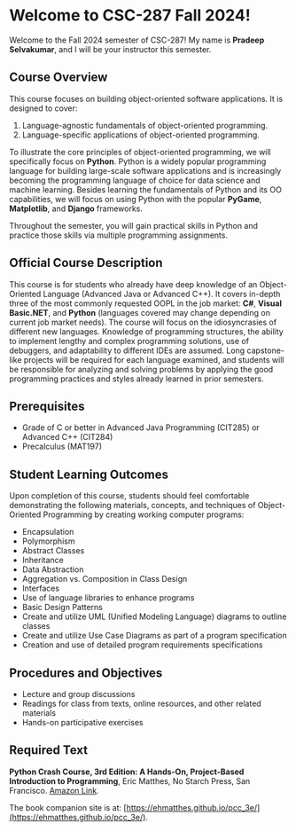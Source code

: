 # Welcome to CSC-287 Fall 2024!

Welcome to the Fall 2024 semester of CSC-287! My name is **Pradeep Selvakumar**, and I will be your instructor this semester.

## Course Overview

This course focuses on building object-oriented software applications. It is designed to cover:

1. Language-agnostic fundamentals of object-oriented programming.
2. Language-specific applications of object-oriented programming.

To illustrate the core principles of object-oriented programming, we will specifically focus on **Python**. Python is a widely popular programming language for building large-scale software applications and is increasingly becoming the programming language of choice for data science and machine learning. Besides learning the fundamentals of Python and its OO capabilities, we will focus on using Python with the popular **PyGame**, **Matplotlib**, and **Django** frameworks.

Throughout the semester, you will gain practical skills in Python and practice those skills via multiple programming assignments.

## Official Course Description

This course is for students who already have deep knowledge of an Object-Oriented Language (Advanced Java or Advanced C++). It covers in-depth three of the most commonly requested OOPL in the job market: **C#**, **Visual Basic.NET**, and **Python** (languages covered may change depending on current job market needs). The course will focus on the idiosyncrasies of different new languages. Knowledge of programming structures, the ability to implement lengthy and complex programming solutions, use of debuggers, and adaptability to different IDEs are assumed. Long capstone-like projects will be required for each language examined, and students will be responsible for analyzing and solving problems by applying the good programming practices and styles already learned in prior semesters.

## Prerequisites

- Grade of C or better in Advanced Java Programming (CIT285) or Advanced C++ (CIT284)
- Precalculus (MAT197)

## Student Learning Outcomes

Upon completion of this course, students should feel comfortable demonstrating the following materials, concepts, and techniques of Object-Oriented Programming by creating working computer programs:

- Encapsulation
- Polymorphism
- Abstract Classes
- Inheritance
- Data Abstraction
- Aggregation vs. Composition in Class Design
- Interfaces
- Use of language libraries to enhance programs
- Basic Design Patterns
- Create and utilize UML (Unified Modeling Language) diagrams to outline classes
- Create and utilize Use Case Diagrams as part of a program specification
- Creation and use of detailed program requirements specifications

## Procedures and Objectives

- Lecture and group discussions
- Readings for class from texts, online resources, and other related materials
- Hands-on participative exercises

## Required Text

**Python Crash Course, 3rd Edition: A Hands-On, Project-Based Introduction to Programming**, Eric Matthes, No Starch Press, San Francisco. [Amazon Link](https://www.amazon.com/Python-Crash-Course-Hands-Project-Based/dp/1593279280).

The book companion site is at: [https://ehmatthes.github.io/pcc_3e/](https://ehmatthes.github.io/pcc_3e/).
